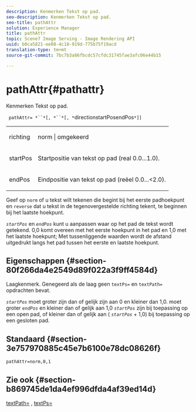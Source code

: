 ```yaml
---
description: Kenmerken Tekst op pad.
seo-description: Kenmerken Tekst op pad.
seo-title: pathAttr
solution: Experience Manager
title: pathAttr
topic: Scene7 Image Serving - Image Rendering API
uuid: b0ca5821-ee08-4c18-919d-775b75f19acd
translation-type: tm+mt
source-git-commit: 7bc7b3a86fbcdc57cfdc31745fae3afc06e44b15

---
```



# pathAttr{#pathattr}

Kenmerken Tekst op pad.

` pathAttr= *``*[, *``*[, *`directionstartPosendPos`*]]`

<table id="simpletable_EC76095316AF4F07B1DDCC0D72B814CF"> 
 <tr class="strow"> 
  <td class="stentry"> <p> <span class="varname"> richting </span> </p> </td> 
  <td class="stentry"> <p> <span class="codeph"> norm </span> | <span class="codeph"> omgekeerd </span> </p> </td> 
 </tr> 
 <tr class="strow"> 
  <td class="stentry"> <p> <span class="varname"> startPos </span> </p> </td> 
  <td class="stentry"> <p>Startpositie van tekst op pad (real 0.0...1.0). </p> </td> 
 </tr> 
 <tr class="strow"> 
  <td class="stentry"> <p> <span class="varname"> endPos </span> </p> </td> 
  <td class="stentry"> <p>Eindpositie van tekst op pad (reëel 0.0...&lt;2.0). </p> </td> 
 </tr> 
</table>

Geef op `norm` of u tekst wilt tekenen die begint bij het eerste padhoekpunt en `reverse` dat u tekst in de tegenovergestelde richting tekent, te beginnen bij het laatste hoekpunt.

*`startPos`* en *`endPos`* kunt u aanpassen waar op het pad de tekst wordt getekend. 0,0 komt overeen met het eerste hoekpunt in het pad en 1,0 met het laatste hoekpunt; Met tussenliggende waarden wordt de afstand uitgedrukt langs het pad tussen het eerste en laatste hoekpunt.

## Eigenschappen {#section-80f266da4e2549d89f022a3f9ff4584d}

Laagkenmerk. Genegeerd als de laag geen `textPs=` en `textPath=` opdrachten bevat.

*`startPos`* moet groter zijn dan of gelijk zijn aan 0 en kleiner dan 1,0. moet groter *`endPos`* en kleiner dan of gelijk aan 1,0 *`startPos`* zijn bij toepassing op een open pad, of kleiner dan of gelijk aan ( *`startPos`* + 1,0) bij toepassing op een gesloten pad.

## Standaard {#section-3e757970885c45e7b6100e78dc08626f}

`pathAttr=norm,0,1`

## Zie ook {#section-b869745de1da4ef996dfda4af39ed14d}

[textPath=](../../../../../is-api/http-ref/image-serving-api-ref/c-http-protocol-reference/c-command-reference/r-textpath.md#reference-b09cc0902dff4725bdb54d5da4076ccd) , [textPs=](../../../../../is-api/http-ref/image-serving-api-ref/c-http-protocol-reference/c-command-reference/r-textps.md#reference-4209a2a6169f44278da2647cfb0cd767)
